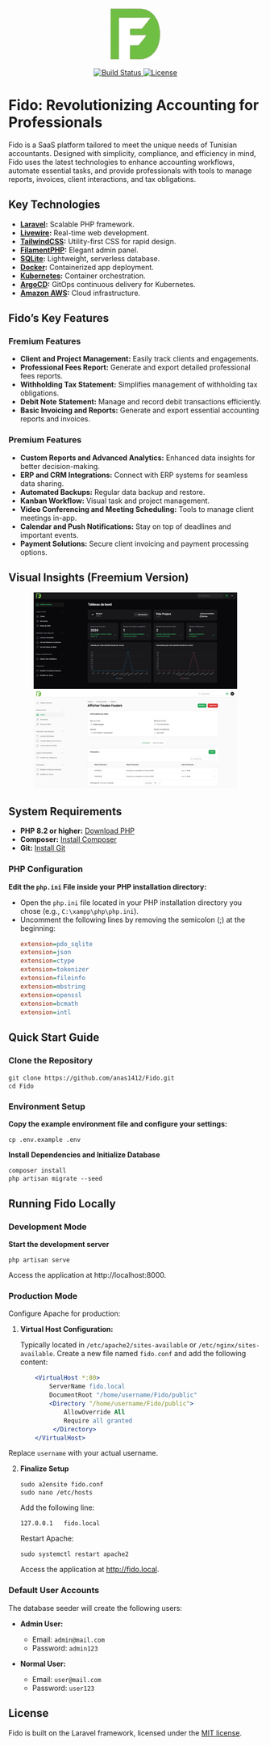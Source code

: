 <p align="center">
  <a href="https://laravel.com" target="_blank">
    <img src="/public/images/logo.png?raw=true" width="100" alt="Fido Logo">
  </a>
</p>

<p align="center">
  <a href="https://github.com/laravel/framework/actions">
    <img src="https://github.com/laravel/framework/workflows/tests/badge.svg" alt="Build Status">
  </a>
  <a href="https://packagist.org/packages/laravel/framework">
    <img src="https://img.shields.io/packagist/l/laravel/framework" alt="License">
  </a>
</p>

# Fido: Revolutionizing Accounting for Professionals

Fido is a SaaS platform tailored to meet the unique needs of Tunisian accountants. Designed with simplicity, compliance, and efficiency in mind, Fido uses the latest technologies to enhance accounting workflows, automate essential tasks, and provide professionals with tools to manage reports, invoices, client interactions, and tax obligations.

## Key Technologies

-   **[Laravel](https://laravel.com/):** Scalable PHP framework.
-   **[Livewire](https://livewire.com/):** Real-time web development.
-   **[TailwindCSS](https://tailwindcss.com/):** Utility-first CSS for rapid design.
-   **[FilamentPHP](https://filamentphp.com/):** Elegant admin panel.
-   **[SQLite](https://www.sqlite.org/):** Lightweight, serverless database.
-   **[Docker](https://www.docker.com/):** Containerized app deployment.
-   **[Kubernetes](https://kubernetes.io/):** Container orchestration.
-   **[ArgoCD](https://argoproj.github.io/argo-cd/):** GitOps continuous delivery for Kubernetes.
-   **[Amazon AWS](https://aws.amazon.com/):** Cloud infrastructure.

## Fido’s Key Features

### Fremium Features

-   **Client and Project Management:** Easily track clients and engagements.
-   **Professional Fees Report:** Generate and export detailed professional fees reports.
-   **Withholding Tax Statement:** Simplifies management of withholding tax obligations.
-   **Debit Note Statement:** Manage and record debit transactions efficiently.
-   **Basic Invoicing and Reports:** Generate and export essential accounting reports and invoices.

### Premium Features

-   **Custom Reports and Advanced Analytics:** Enhanced data insights for better decision-making.
-   **ERP and CRM Integrations:** Connect with ERP systems for seamless data sharing.
-   **Automated Backups:** Regular data backup and restore.
-   **Kanban Workflow:** Visual task and project management.
-   **Video Conferencing and Meeting Scheduling:** Tools to manage client meetings in-app.
-   **Calendar and Push Notifications:** Stay on top of deadlines and important events.
-   **Payment Solutions:** Secure client invoicing and payment processing options.

## Visual Insights (Freemium Version)

<p align="center">
  <img src="Demo1.png?raw=true" width="80%" alt="Demo Screenshot 1">
  <img src="Demo2.png?raw=true" width="80%" alt="Demo Screenshot 2">
  <!-- <img src="DB_schema.png?raw=true" width="80%" alt="SQLite_DB_schema"> -->
</p>

## System Requirements

-   **PHP 8.2 or higher:** [Download PHP](https://windows.php.net/downloads/releases/php-8.3.13-nts-Win32-vs16-x64.zip)
-   **Composer:** [Install Composer](https://getcomposer.org/download/)
-   **Git:** [Install Git](https://git-scm.com/downloads)

### PHP Configuration

**Edit the `php.ini` File inside your PHP installation directory:**

-   Open the `php.ini` file located in your PHP installation directory you chose (e.g., `C:\xampp\php\php.ini`).
-   Uncomment the following lines by removing the semicolon (;) at the beginning:
    ```ini
    extension=pdo_sqlite
    extension=json
    extension=ctype
    extension=tokenizer
    extension=fileinfo
    extension=mbstring
    extension=openssl
    extension=bcmath
    extension=intl
    ```

## Quick Start Guide

### Clone the Repository

    git clone https://github.com/anas1412/Fido.git
    cd Fido

### Environment Setup

**Copy the example environment file and configure your settings:**

    cp .env.example .env

**Install Dependencies and Initialize Database**

    composer install
    php artisan migrate --seed

## Running Fido Locally

### Development Mode

**Start the development server**

    php artisan serve

Access the application at http://localhost:8000.

### Production Mode

Configure Apache for production:

1.  **Virtual Host Configuration:**

    Typically located in `/etc/apache2/sites-available` or `/etc/nginx/sites-available`. Create a new file named `fido.conf` and add the following content:

    ```apache
        <VirtualHost *:80>
            ServerName fido.local
            DocumentRoot "/home/username/Fido/public"
            <Directory "/home/username/Fido/public">
                AllowOverride All
                Require all granted
             </Directory>
        </VirtualHost>
    ```

Replace `username` with your actual username.

2.  **Finalize Setup**

    ```
    sudo a2ensite fido.conf
    sudo nano /etc/hosts
    ```

    Add the following line:

    ```
    127.0.0.1   fido.local
    ```

    Restart Apache:

    ```
    sudo systemctl restart apache2
    ```

    Access the application at http://fido.local.

### Default User Accounts

The database seeder will create the following users:

-   **Admin User:**

    -   Email: `admin@mail.com`
    -   Password: `admin123`

-   **Normal User:**
    -   Email: `user@mail.com`
    -   Password: `user123`

## License

Fido is built on the Laravel framework, licensed under the [MIT license](https://opensource.org/licenses/MIT).
